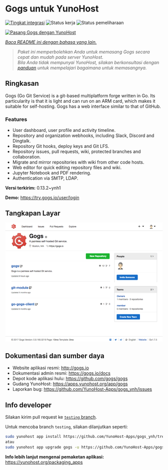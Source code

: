 <!--
N.B.: README ini dibuat secara otomatis oleh <https://github.com/YunoHost/apps/tree/master/tools/readme_generator>
Ini TIDAK boleh diedit dengan tangan.
-->

# Gogs untuk YunoHost

[![Tingkat integrasi](https://apps.yunohost.org/badge/integration/gogs)](https://ci-apps.yunohost.org/ci/apps/gogs/)
![Status kerja](https://apps.yunohost.org/badge/state/gogs)
![Status pemeliharaan](https://apps.yunohost.org/badge/maintained/gogs)

[![Pasang Gogs dengan YunoHost](https://install-app.yunohost.org/install-with-yunohost.svg)](https://install-app.yunohost.org/?app=gogs)

*[Baca README ini dengan bahasa yang lain.](./ALL_README.md)*

> *Paket ini memperbolehkan Anda untuk memasang Gogs secara cepat dan mudah pada server YunoHost.*  
> *Bila Anda tidak mempunyai YunoHost, silakan berkonsultasi dengan [panduan](https://yunohost.org/install) untuk mempelajari bagaimana untuk memasangnya.*

## Ringkasan

Gogs (Go Git Service) is a git-based multiplatform forge written in Go. Its particularity is that it is light and can run on an ARM card, which makes it suitable for self-hosting. Gogs has a web interface similar to that of GitHub.

### Features

- User dashboard, user profile and activity timeline.
- Repository and organization webhooks, including Slack, Discord and Dingtalk.
- Repository Git hooks, deploy keys and Git LFS.
- Repository issues, pull requests, wiki, protected branches and collaboration.
- Migrate and mirror repositories with wiki from other code hosts.
- Web editor for quick editing repository files and wiki.
- Jupyter Notebook and PDF rendering.
- Authentication via SMTP, LDAP.


**Versi terkirim:** 0.13.2~ynh1

**Demo:** <https://try.gogs.io/user/login>

## Tangkapan Layar

![Tangkapan Layar pada Gogs](./doc/screenshots/screenshot.png)

## Dokumentasi dan sumber daya

- Website aplikasi resmi: <http://gogs.io>
- Dokumentasi admin resmi: <https://gogs.io/docs>
- Depot kode aplikasi hulu: <https://github.com/gogs/gogs>
- Gudang YunoHost: <https://apps.yunohost.org/app/gogs>
- Laporkan bug: <https://github.com/YunoHost-Apps/gogs_ynh/issues>

## Info developer

Silakan kirim pull request ke [`testing` branch](https://github.com/YunoHost-Apps/gogs_ynh/tree/testing).

Untuk mencoba branch `testing`, silakan dilanjutkan seperti:

```bash
sudo yunohost app install https://github.com/YunoHost-Apps/gogs_ynh/tree/testing --debug
atau
sudo yunohost app upgrade gogs -u https://github.com/YunoHost-Apps/gogs_ynh/tree/testing --debug
```

**Info lebih lanjut mengenai pemaketan aplikasi:** <https://yunohost.org/packaging_apps>
